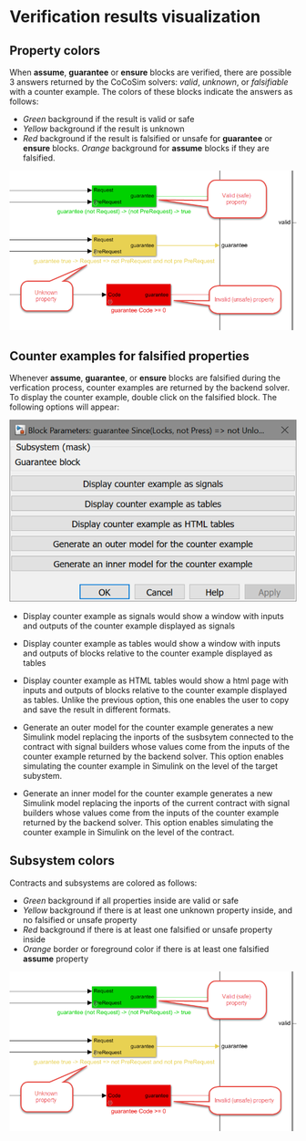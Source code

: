 # Verification results visualization

## Property colors

When **assume**, **guarantee** or **ensure** blocks are verified, there are possible 3 answers returned by the CoCoSim solvers: *valid*, *unknown*, or *falsifiable* with a counter example. The colors of these blocks indicate the answers as follows:

+ *Green* background if the result is valid or safe
+ *Yellow* background if the result is unknown
+ *Red* background if the result is falsified or unsafe for **guarantee** or **ensure** blocks. *Orange* background for **assume** blocks if they are falsified. 

![property colors](https://github.com/coco-team/cocoSim2/blob/master/doc/images/propertyColors.png "property colors")



## Counter examples for falsified properties

Whenever  **assume**, **guarantee**, or **ensure** blocks are falsified during the verfication process, counter examples are returned by the backend solver. To display the counter example, double click on the falsified block. The following options will appear:

![property colors](https://github.com/coco-team/cocoSim2/blob/master/doc/images/counterExampleOptions.png "counter example options")

+ Display counter example as signals would show a window with inputs and outputs of the counter example displayed as signals
+ Display counter example as tables would show a window with inputs and outputs of blocks relative to the counter example displayed as tables
+ Display counter example as HTML tables would show a html page with inputs and outputs of blocks relative to the counter example displayed as tables. Unlike the previous option, this one enables the user to copy and save the result in different formats. 

+ Generate an outer model for the counter example generates a new Simulink model replacing the inports of the susbsytem connected to the contract with signal builders whose values come from the inputs of the counter example returned by the backend solver. This option enables simulating the counter example in Simulink on the level of the target subystem. 

+ Generate an inner model for the counter example generates a new Simulink model replacing the inports of the current contract with signal builders whose values come from the inputs of the counter example returned by the backend solver. This option enables simulating the counter example in Simulink on the level of the contract. 

## Subsystem colors

Contracts and subsystems are colored as follows:

+ *Green* background if all properties inside are valid or safe
+ *Yellow* background if there is at least one unknown property inside, and no falsified or unsafe property
+ *Red* background if there is at least one falsified or unsafe property inside
+ *Orange* border or foreground color if there is at least one falsified **assume** property


![property colors](https://github.com/coco-team/cocoSim2/blob/master/doc/images/propertyColors.png "property colors")
